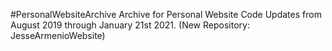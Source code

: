 #PersonalWebsiteArchive
Archive for Personal Website Code Updates from August 2019 through January 21st 2021. 
(New Repository: JesseArmenioWebsite)
